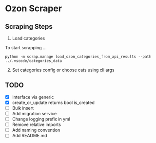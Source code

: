 # Ozon Scraper

## Scraping Steps

1. Load categories

To start scrapping ...

```
python -m scrap.manage load_ozon_categories_from_api_results --path ../.vscode/categories_data
```

2. Set categories config or choose cats using cli args

## TODO

- [x] Interface via generic
- [x] create_or_update returns bool is_created
- [ ] Bulk insert
- [ ] Add migration service
- [ ] Change logging prefix in yml
- [ ] Remove relative imports
- [ ] Add naming convention
- [ ] Add README.md

